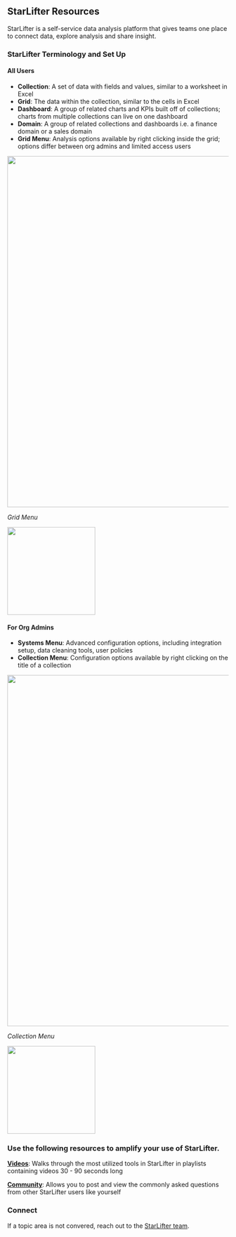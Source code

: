 ## StarLifter Resources

StarLifter is a self-service data analysis platform that gives teams one place to connect data, explore analysis and share insight. 

### StarLifter Terminology and Set Up

#### All Users

* **Collection**: A set of data with fields and values, similar to a worksheet in Excel
* **Grid**: The data within the collection, similar to the cells in Excel
* **Dashboard**: A group of related charts and KPIs built off of collections; charts from multiple collections can live on one dashboard
* **Domain**: A group of related collections and dashboards i.e. a finance domain or a sales domain
* **Grid Menu**: Analysis options available by right clicking inside the grid; options differ between org admins and limited access users

<img src="../assets/setup_1.png"  style="width:800px" class="border"></img>

_Grid Menu_

<img src="../assets/setup_user_grid_menu.png"  style="width:200px" class="border"></img>

#### For Org Admins

* **Systems Menu**: Advanced configuration options, including integration setup, data cleaning tools, user policies
* **Collection Menu**: Configuration options available by right clicking on the title of a collection

<img src="../assets/setup_2.png"  style="width: 800px" class="border"></img>

_Collection Menu_

<img src="../assets/setup_collection_menu.png"  style="width:200px" class="border"></img>


### Use the following resources to amplify your use of StarLifter. 

[**Videos**](https://www.youtube.com/@starlifter8729): Walks through the most utilized tools in StarLifter in playlists containing videos 30 - 90 seconds long

[**Community**](https://community.starlifter.io): Allows you to post and view the commonly asked questions from other StarLifter users like yourself


### Connect

If a topic area is not convered, reach out to the [StarLifter team](mailto:answers@starlifter.io).
